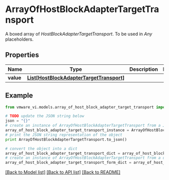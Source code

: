 # ArrayOfHostBlockAdapterTargetTransport

A boxed array of *HostBlockAdapterTargetTransport*. To be used in *Any* placeholders. 

## Properties
Name | Type | Description | Notes
------------ | ------------- | ------------- | -------------
**value** | [**List[HostBlockAdapterTargetTransport]**](HostBlockAdapterTargetTransport.md) |  | 

## Example

```python
from vmware_vi.models.array_of_host_block_adapter_target_transport import ArrayOfHostBlockAdapterTargetTransport

# TODO update the JSON string below
json = "{}"
# create an instance of ArrayOfHostBlockAdapterTargetTransport from a JSON string
array_of_host_block_adapter_target_transport_instance = ArrayOfHostBlockAdapterTargetTransport.from_json(json)
# print the JSON string representation of the object
print ArrayOfHostBlockAdapterTargetTransport.to_json()

# convert the object into a dict
array_of_host_block_adapter_target_transport_dict = array_of_host_block_adapter_target_transport_instance.to_dict()
# create an instance of ArrayOfHostBlockAdapterTargetTransport from a dict
array_of_host_block_adapter_target_transport_form_dict = array_of_host_block_adapter_target_transport.from_dict(array_of_host_block_adapter_target_transport_dict)
```
[[Back to Model list]](../README.md#documentation-for-models) [[Back to API list]](../README.md#documentation-for-api-endpoints) [[Back to README]](../README.md)



